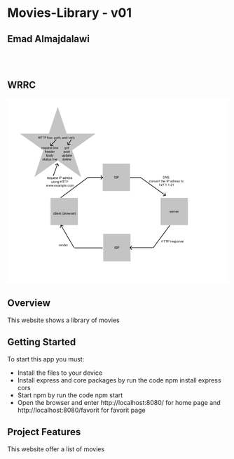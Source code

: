 # Movies-Library - v01

## **Emad Almajdalawi**

<br>

<br>

## WRRC

![WRRC](images/WRRC.png)


## Overview
This website shows a library of movies

## Getting Started
To start this app you must:
- Install the files to your device
- Install express and core packages by run the code   npm install express cors
- Start npm by run the code    npm start
- Open the browser and enter http://localhost:8080/ for home page and http://localhost:8080/favorit for favorit page

## Project Features
This website offer a list of movies

